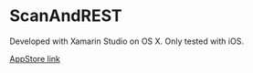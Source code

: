 # ScanAndREST

Developed with Xamarin Studio on OS X.
Only tested with iOS.

[AppStore link](https://itunes.apple.com/us/app/scanandrest/id1037052845)

 